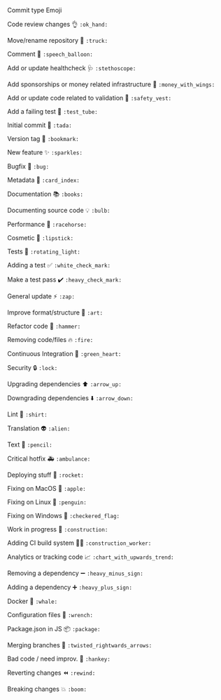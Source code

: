 Commit type	Emoji

Code review changes	           👌️ `:ok_hand:`

Move/rename repository	       🚚️ `:truck:`

Comment                        💬️ `:speech_balloon:`

Add or update healthcheck      🩺️ `:stethoscope:`


Add sponsorships or money 
related infrastructure         💸️ `:money_with_wings:`


Add or update code 
related to validation          🦺️ `:safety_vest:`

Add a failing test             🧪️ `:test_tube:`

Initial commit                 🎉️ `:tada:`

Version tag                    🔖️ `:bookmark:`

New feature	                   ✨️ `:sparkles:`

Bugfix	                       🐛️ `:bug:`

Metadata	                   📇 `:card_index:`

Documentation	               📚️ `:books:`

Documenting source code	       💡 `:bulb:`

Performance	                   🐎️ `:racehorse:`

Cosmetic	                   💄️ `:lipstick:`

Tests	                       🚨️ `:rotating_light:`

Adding a test	               ✅ `:white_check_mark:`

Make a test pass	           ✔️ `:heavy_check_mark:`

General update	               ⚡️ `:zap:`

Improve format/structure	   🎨 `:art:`

Refactor code	               🔨 `:hammer:`

Removing code/files	           🔥 `:fire:`

Continuous Integration	       💚️ `:green_heart:`

Security	                   🔒️ `:lock:`

Upgrading dependencies	       ⬆️ `:arrow_up:`

Downgrading dependencies	   ⬇️ `:arrow_down:`

Lint	                       👕️ `:shirt:`

Translation	                   👽️ `:alien:`

Text	                       📝️ `:pencil:`

Critical hotfix	               🚑️ `:ambulance:`

Deploying stuff	               🚀 `:rocket:`

Fixing on MacOS	               🍎️ `:apple:`

Fixing on Linux	               🐧️ `:penguin:`

Fixing on Windows	           🏁 `:checkered_flag:`

Work in progress	           🚧️ `:construction:`

Adding CI build system	       👷‍♂️️ `:construction_worker:`

Analytics or tracking code	   📈️ `:chart_with_upwards_trend:`

Removing a dependency	       ➖️ `:heavy_minus_sign:`

Adding a dependency	           ➕️ `:heavy_plus_sign:`

Docker	                       🐳️ `:whale:`

Configuration files	           🔧️ `:wrench:`

Package.json in JS	           📦️ `:package:`

Merging branches	           🔀️ `:twisted_rightwards_arrows:`

Bad code / need improv.	       💩️ `:hankey:`

Reverting changes	           ⏪ `:rewind:`

Breaking changes	           💥️ `:boom:`
